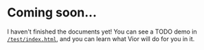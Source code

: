 # Coming soon...
I haven't finished the documents yet! You can see a TODO demo in [`/test/index.html`](https://github.com/jwhgzs/vior/blob/main/test/index.html), and you can learn what Vior will do for you in it.